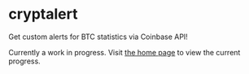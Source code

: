 # cryptalert
Get custom alerts for BTC statistics via Coinbase API!

Currently a work in progress. Visit [the home page](austinnixholm.github.io/cryptalert) to view the current progress.
